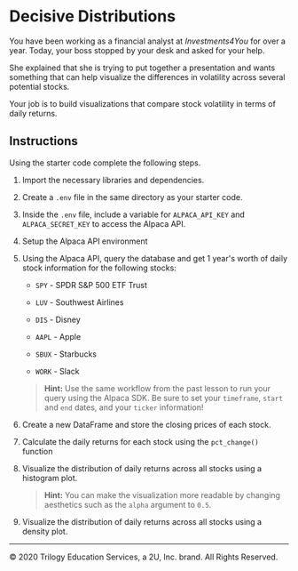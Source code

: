 # Decisive Distributions

You have been working as a financial analyst at _Investments4You_ for over a year. Today, your boss stopped by your desk and asked for your help.

She explained that she is trying to put together a presentation and wants something that can help visualize the differences in volatility across several potential stocks.

Your job is to build visualizations that compare stock volatility in terms of daily returns.

## Instructions

Using the starter code complete the following steps.

1. Import the necessary libraries and dependencies.

2. Create a `.env` file in the same directory as your starter code.

3. Inside the `.env` file, include a variable for `ALPACA_API_KEY` and `ALPACA_SECRET_KEY` to access the Alpaca API.

4. Setup the Alpaca API environment

5. Using the Alpaca API, query the database and get 1 year's worth of daily stock information for the following stocks:

    * `SPY` - SPDR S&P 500 ETF Trust

    * `LUV` - Southwest Airlines

    * `DIS` - Disney

    * `AAPL` - Apple

    * `SBUX` - Starbucks

    * `WORK` - Slack

    > **Hint:** Use the same workflow from the past lesson to run your query using the Alpaca SDK. Be sure to set your `timeframe`, `start` and `end` dates, and your `ticker` information!

6. Create a new DataFrame and store the closing prices of each stock.

7. Calculate the daily returns for each stock using the `pct_change()` function

8. Visualize the distribution of daily returns across all stocks using a histogram plot.

    > **Hint:** You can make the visualization more readable by changing aesthetics such as the `alpha` argument to `0.5`.

9. Visualize the distribution of daily returns across all stocks using a density plot.

---

© 2020 Trilogy Education Services, a 2U, Inc. brand. All Rights Reserved.
